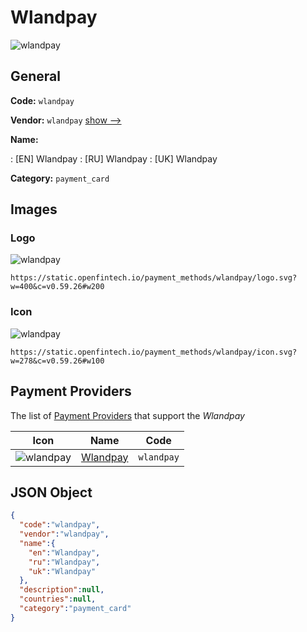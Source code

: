 
# Wlandpay 
![wlandpay](https://static.openfintech.io/payment_methods/wlandpay/logo.svg?w=400&c=v0.59.26#w200)  

## General 
**Code:** `wlandpay` 
 
**Vendor:** `wlandpay` [show -->](/vendors/wlandpay/) 
 
**Name:** 
 
:	[EN] Wlandpay 
:	[RU] Wlandpay 
:	[UK] Wlandpay 
 
**Category:** `payment_card` 
 

## Images 

### Logo 
![wlandpay](https://static.openfintech.io/payment_methods/wlandpay/logo.svg?w=400&c=v0.59.26#w200)  

```
https://static.openfintech.io/payment_methods/wlandpay/logo.svg?w=400&c=v0.59.26#w200
```  

### Icon 
![wlandpay](https://static.openfintech.io/payment_methods/wlandpay/icon.svg?w=278&c=v0.59.26#w100)  

```
https://static.openfintech.io/payment_methods/wlandpay/icon.svg?w=278&c=v0.59.26#w100
```  

## Payment Providers 
 
The list of [Payment Providers](/payment-providers/) that support the _Wlandpay_ 

|Icon|Name|Code| 
|:---:|:---:|:---:| 
|![wlandpay](https://static.openfintech.io/payment_providers/wlandpay/icon.svg?w=278&c=v0.59.26#w100) |[Wlandpay](/payment-providers/wlandpay/)|`wlandpay`| 
 

## JSON Object 

```json
{
  "code":"wlandpay",
  "vendor":"wlandpay",
  "name":{
    "en":"Wlandpay",
    "ru":"Wlandpay",
    "uk":"Wlandpay"
  },
  "description":null,
  "countries":null,
  "category":"payment_card"
}
```  
